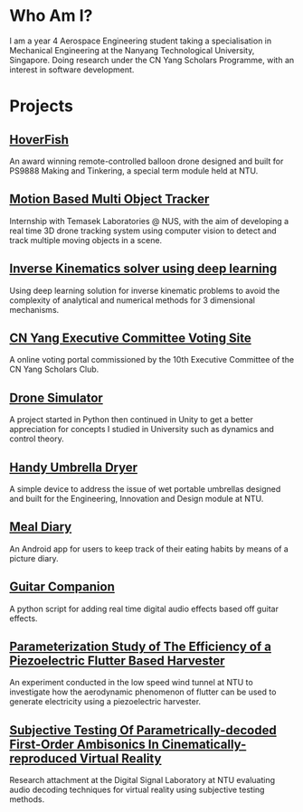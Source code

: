 # Who Am I?
I am a year 4 Aerospace Engineering student taking a specialisation in Mechanical Engineering at the Nanyang Technological University, Singapore. Doing research under the CN Yang Scholars Programme, with an interest in software development.

# Projects

## [HoverFish](HoverFish.md)
An award winning remote-controlled balloon drone designed and built for PS9888 Making and Tinkering, a special term module held at NTU.


## [Motion Based Multi Object Tracker](SPOTIT.md)
Internship with Temasek Laboratories @ NUS, with the aim of developing a real time 3D drone tracking system using computer vision to detect and track multiple moving objects in a scene.


## [Inverse Kinematics solver using deep learning](DeepArm.md)
Using deep learning solution for inverse kinematic problems to avoid the complexity of analytical and numerical methods for 3 dimensional mechanisms.


## [CN Yang Executive Committee Voting Site](VotingSite.md)
A online voting portal commissioned by the 10th Executive Committee of the CN Yang Scholars Club.


## [Drone Simulator](DroneSimulator.md)
A project started in Python then continued in Unity to get a better appreciation for concepts I studied in University such as dynamics and control theory.


## [Handy Umbrella Dryer](HUD.md)
A simple device to address the issue of wet portable umbrellas designed and built for the Engineering, Innovation and Design module at NTU.



## [Meal Diary](MealDiary.md)
An Android app for users to keep track of their eating habits by means of a picture diary.


## [Guitar Companion](EGuitarMod.md)
A python script for adding real time digital audio effects based off guitar effects.


## [Parameterization Study of The Efficiency of a Piezoelectric Flutter Based Harvester](CY1400.md)
An experiment conducted in the low speed wind tunnel at NTU to investigate how the aerodynamic phenomenon of flutter can be used to generate electricity using a piezoelectric harvester.


## [Subjective Testing Of Parametrically-decoded First-Order Ambisonics In Cinematically-reproduced Virtual Reality](CY2001.md)
Research attachment at the Digital Signal Laboratory at NTU evaluating audio decoding techniques for virtual reality using subjective testing methods.

